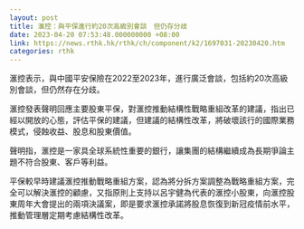 ```yaml
---
layout: post
title: 滙控：與平保進行約20次高級別會談　但仍存分歧
date: 2023-04-20 07:53:48.000000000 +08:00
link: https://news.rthk.hk/rthk/ch/component/k2/1697031-20230420.htm
categories: rthk
---
```


滙控表示，與中國平安保險在2022至2023年，進行廣泛會談，包括約20次高級別會談，但仍然存在分歧。

滙控發表聲明回應主要股東平保，對滙控推動結構性戰略重組改革的建議，指出已經以開放的心態，評估平保的建議，但建議的結構性改革，將破壞該行的國際業務模式，侵蝕收益、股息和股東價值。

聲明指，滙控是一家具全球系統性重要的銀行，讓集團的結構繼續成為長期爭論主題不符合股東、客戶等利益。

平保較早時建議滙控推動戰略重組方案，認為將分拆方案調整為戰略重組方案，完全可以解決滙控的顧慮，又指原則上支持以呂宇健為代表的滙控小股東，向滙控股東周年大會提出的兩項決議案，即是要求滙控承諾將股息恢復到新冠疫情前水平，推動管理層定期考慮結構性改革。
